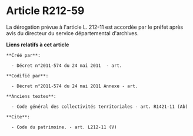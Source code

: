 # Article R212-59

La dérogation prévue à l'article L. 212-11 est accordée par le préfet après avis du directeur du service départemental
d'archives.

**Liens relatifs à cet article**

	**Créé par**:

	  - Décret n°2011-574 du 24 mai 2011  - art.

	**Codifié par**:

	  - Décret n°2011-574 du 24 mai 2011 Annexe - art.

	**Anciens textes**:

	  - Code général des collectivités territoriales - art. R1421-11 (Ab)

	**Cite**:

	  - Code du patrimoine. - art. L212-11 (V)
